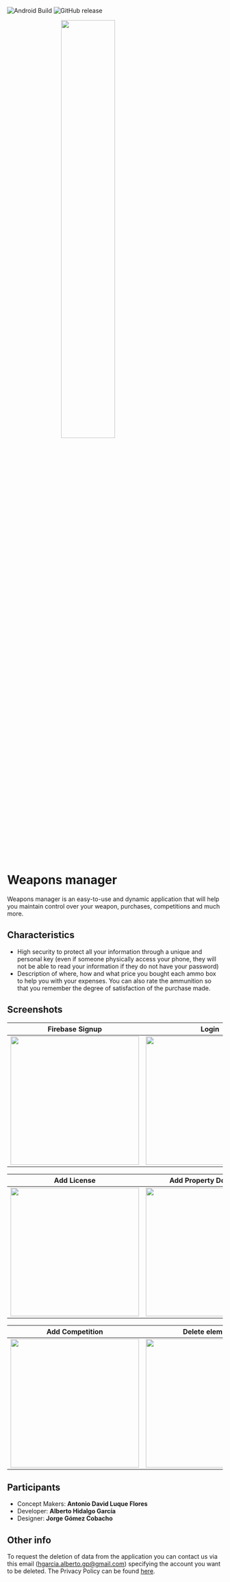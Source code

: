 ![Android Build](https://github.com/foliolo/Municion/workflows/Android%20Build/badge.svg)
![GitHub release](https://img.shields.io/github/release/foliolo/Municion.svg?maxAge=60)

<img src="https://lh3.googleusercontent.com/2-BKTgB-2F3vaqE51K58ndeDmZ3g4U-03_tP3ho_ozvwst_1s-s-qB7r2BzCj_YNypg" width="175" style="display: block; margin-left: auto; margin-right: auto; width: 50%;">

Weapons manager
===============

Weapons manager is an easy-to-use and dynamic application that will help you maintain control over your weapon,
purchases, competitions and much more.

## Characteristics

* High security to protect all your information through a unique and personal key (even if someone physically access
  your phone, they will not be able to read your information if they do not have your password)
* Description of where, how and what price you bought each ammo box to help you with your expenses. You can also rate
  the ammunition so that you remember the degree of satisfaction of the purchase made.

## Screenshots

 Firebase Signup                                                                                                                                                                               | Login                                                                                                                                                                               | Dashboard                                                                                                                                                                               
-----------------------------------------------------------------------------------------------------------------------------------------------------------------------------------------------|-------------------------------------------------------------------------------------------------------------------------------------------------------------------------------------|-----------------------------------------------------------------------------------------------------------------------------------------------------------------------------------------
 <img src="https://firebasestorage.googleapis.com/v0/b/municion-95caa.appspot.com/o/TutorialImages%2F01-Firebase_signup.png?alt=media&token=637aca35-06c7-455c-9dda-4d71cb943b7b" width="300"> | <img src="https://firebasestorage.googleapis.com/v0/b/municion-95caa.appspot.com/o/TutorialImages%2F02-Login.png?alt=media&token=a5e78d35-fb26-4df6-b03a-4e84b9fcf390" width="300"> | <img src="https://firebasestorage.googleapis.com/v0/b/municion-95caa.appspot.com/o/TutorialImages%2F03-Dashboard.png?alt=media&token=7304c171-fe35-4d22-8864-55986d4422e7" width="300"> 

 Add License                                                                                                                                                                                 | Add Property Document                                                                                                                                                                                 | Add Purchase                                                                                                                                                                                 
---------------------------------------------------------------------------------------------------------------------------------------------------------------------------------------------|-------------------------------------------------------------------------------------------------------------------------------------------------------------------------------------------------------|----------------------------------------------------------------------------------------------------------------------------------------------------------------------------------------------
 <img src="https://firebasestorage.googleapis.com/v0/b/municion-95caa.appspot.com/o/TutorialImages%2F04-Form_license.png?alt=media&token=4ea95f92-7361-407f-b014-46fa4cd95036" width="300" > | <img src="https://firebasestorage.googleapis.com/v0/b/municion-95caa.appspot.com/o/TutorialImages%2F05-Form_property_documents.png?alt=media&token=b4cc9128-1ee6-4c30-bb2b-281616686a3b" width="300"> | <img src="https://firebasestorage.googleapis.com/v0/b/municion-95caa.appspot.com/o/TutorialImages%2F06-Form_purchases.png?alt=media&token=e1ea3cff-4181-4c32-9a3d-117631940ec5" width="300"> 

 Add Competition                                                                                                                                                                                 | Delete elements                                                                                                                                                                               
-------------------------------------------------------------------------------------------------------------------------------------------------------------------------------------------------|----------------------------------------------------------------------------------------------------------------------------------------------------------------------------------------------- 
 <img src="https://firebasestorage.googleapis.com/v0/b/municion-95caa.appspot.com/o/TutorialImages%2F07-Form_competitios.png?alt=media&token=66459364-60ce-4667-878d-65472337d539" width="300" > | <img src="https://firebasestorage.googleapis.com/v0/b/municion-95caa.appspot.com/o/TutorialImages%2F08-Delete_elements.png?alt=media&token=982b8a82-d9c0-41a0-a7b1-070cec583ed8" width="300"> 

## Participants

- Concept Makers: **Antonio David Luque Flores**
- Developer: **Alberto Hidalgo García**
- Designer: **Jorge Gómez Cobacho**

## Other info

To request the deletion of data from the application you can contact us via this email (hgarcia.alberto.gp@gmail.com)
specifying the account you want to be deleted.
The Privacy Policy can be found [here](https://foliolo.github.io/Municion/privacy_policy).
